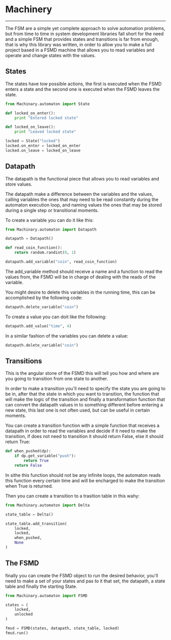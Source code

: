 # Machinery
---

The FSM are a simple yet complete approach to solve automation problems, but from time to time in system development libraries fall short for the need and a simple FSM that provides states and transitions is far from enough, that is why this library was written, in order to allow you to make a full project based in a FSMD machine that allows you to read variables and operate and change states with the values.


## States
The states have tow possible actions, the first is executed when the FSMD enters a state and the second one is executed when the FSMD leaves the state.
```python
from Machinary.automaton import State

def locked_on_enter():
    print "Entered locked state"

def locked_on_leave():
    print "Leaved locked state"

locked = State("locked")
locked.on_enter = locked_on_enter
locked.on_leave = locked_on_leave
```


## Datapath

The datapath is the functional piece that allows you to read variables and store values.

The datapath make a difference between the variables and the values, calling variables the ones that may need to be read constantly during the automaton execution loop, and naming values the ones that may be stored during a single step or transitional moments.


To create a variable you can do it like this:
```python
from Machinary.automaton import Datapath

datapath = Datapath()

def read_coin_function():
    return random.randint(0, 1)

datapath.add_variable("coin", read_coin_function)
```
The add_variable method should receive a name and a function to read the values from, the FSMD will be in charge of dealing with the reads of the variable.

You might desire to delete this variables in the running time, this can be accomplished by the following code:
```python
datapath.delete_variable("coin")
```

To create a value you can doit like the following:
```python
datapath.add_value("time", 4)
```

In a similar fashion of the variables you can delete a value:
```python
datapath.delete_variable("coin")
```

## Transitions

This is the angular stone of the FSMD this will tell you how and where are you going to transition from one state to another.

In order to make a transition you'll need to specify the state you are going to be in, after that the state in which you want to transition, the function that will make the logic of the transition and finally a transformation function that can convert the datapath values in to something different before entering a new state, this last one is not often used, but can be useful in certain moments.

You can create a transition function with a simple  function that receives a datapath in order to read the variables and decide if it need to make the transition, if does not need to transition it should return False, else it should return True:

```python
def when_pushed(dp):
    if dp.get_variable("push"):
        return True
    return False
```
In sithe this function should not be any infinite loops, the automaton reads this function every certain time and will be encharged to make the transition when True is returned.

Then you can create a transition to a trasition table in this wahy:
```python
from Machinary.automaton import Delta

state_table = Delta()

state_table.add_transition(
    locked,
    locked,
    when_pushed,
    None
)
```

## The FSMD

finally you can create the FSMD object to run the desired behavior, you'll need to make a set of your states and pas to it that set, the datapath, a state table and finally the starting State.

```python
from Machinary.automaton import FSMD

states = (
    locked,
    unlocked
)

fmsd = FSMD(states, datapath, state_table, locked)
fmsd.run()
```
